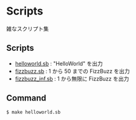 # Scripts

雑なスクリプト集

## Scripts

- [helloworld.sb](./helloworld.sb) : "HelloWorld" を出力
- [fizzbuzz.sb](./fizzbuzz.sb) : 1 から 50 までの FizzBuzz を出力
- [fizzbuzz_inf.sb](./fizzbuzz_inf.sb) : 1 から無限に FizzBuzz を出力

## Command

```bash
$ make helloworld.sb
```
